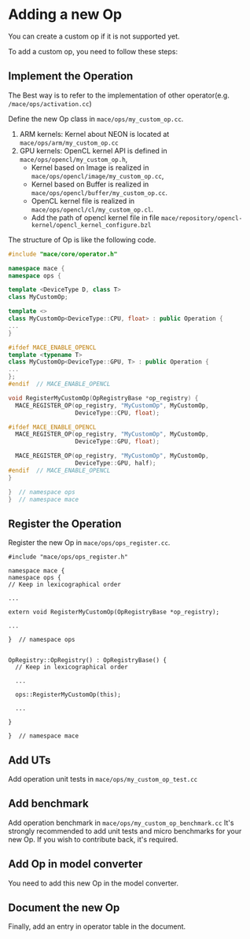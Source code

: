 Adding a new Op
===============

You can create a custom op if it is not supported yet.

To add a custom op, you need to follow these steps:

Implement the Operation
-----------------------
The Best way is to refer to the implementation of other operator(e.g. `/mace/ops/activation.cc`)

Define the new Op class in `mace/ops/my_custom_op.cc`.
1. ARM kernels: Kernel about NEON is located at `mace/ops/arm/my_custom_op.cc`
2. GPU kernels: OpenCL kernel API is defined in `mace/ops/opencl/my_custom_op.h`, 
    * Kernel based on Image is realized in `mace/ops/opencl/image/my_custom_op.cc`,
    * Kernel based on Buffer is realized in `mace/ops/opencl/buffer/my_custom_op.cc`.
    * OpenCL kernel file is realized in `mace/ops/opencl/cl/my_custom_op.cl`.
    * Add the path of opencl kernel file in file `mace/repository/opencl-kernel/opencl_kernel_configure.bzl`
 
The structure of Op is like the following code.
```c++
#include "mace/core/operator.h"

namespace mace {
namespace ops {

template <DeviceType D, class T>
class MyCustomOp;

template <>
class MyCustomOp<DeviceType::CPU, float> : public Operation {
...
}

#ifdef MACE_ENABLE_OPENCL
template <typename T>
class MyCustomOp<DeviceType::GPU, T> : public Operation {
...
};
#endif  // MACE_ENABLE_OPENCL

void RegisterMyCustomOp(OpRegistryBase *op_registry) {
  MACE_REGISTER_OP(op_registry, "MyCustomOp", MyCustomOp,
                   DeviceType::CPU, float);

#ifdef MACE_ENABLE_OPENCL
  MACE_REGISTER_OP(op_registry, "MyCustomOp", MyCustomOp,
                   DeviceType::GPU, float);

  MACE_REGISTER_OP(op_registry, "MyCustomOp", MyCustomOp,
                   DeviceType::GPU, half);
#endif  // MACE_ENABLE_OPENCL
}

}  // namespace ops
}  // namespace mace

```

Register the Operation
-----------------------
Register the new Op in `mace/ops/ops_register.cc`.
```
#include "mace/ops/ops_register.h"

namespace mace {
namespace ops {
// Keep in lexicographical order

...

extern void RegisterMyCustomOp(OpRegistryBase *op_registry);

...

}  // namespace ops


OpRegistry::OpRegistry() : OpRegistryBase() {
  // Keep in lexicographical order

  ...

  ops::RegisterMyCustomOp(this);

  ...

}

}  // namespace mace
```
Add UTs
----------------------
Add operation unit tests in `mace/ops/my_custom_op_test.cc`

Add benchmark
----------------------
Add operation benchmark in `mace/ops/my_custom_op_benchmark.cc`
It's strongly recommended to add unit tests and micro benchmarks for your
new Op. If you wish to contribute back, it's required.

Add Op in model converter
-------------------------
You need to add this new Op in the model converter.

Document the new Op
---------------------
Finally, add an entry in operator table in the document.
